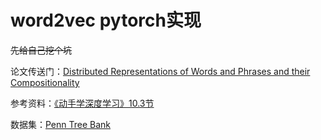 # word2vec pytorch实现

~~先给自己挖个坑~~

论文传送门：[Distributed Representations of Words and Phrases and their Compositionality](https://papers.nips.cc/paper/5021-distributed-representations-of-words-and-phrases-and-their-compositionality)

参考资料：[《动手学深度学习》10.3节](http://zh.d2l.ai/chapter_natural-language-processing/word2vec-gluon.html)

数据集：[Penn Tree Bank](https://catalog.ldc.upenn.edu/LDC99T42)